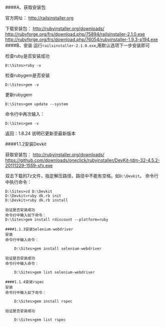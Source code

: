 ####A、获取安装包

官方网址：  http://railsinstaller.org 

下载安装包：
http://rubyinstaller.org/downloads/ 
http://rubyforge.org/frs/download.php/75894/railsinstaller-2.1.0.exe
http://rubyforge.org/frs/download.php/76054/rubyinstaller-1.9.3-p194.exe
####B、安装
运行`railsinstaller-2.1.0.exe`,用默认选项下一步安装即可
 
检查ruby是否安装成功

	D:\Sites>ruby -v
 
检查rubygem是否安装

	D:\Sites>gem -v
 
更新rubygem

	D:\Sites>gem update --system  
 
命令行中再次输入：

	D:\Sites>gem -v
 
返回：1.8.24 说明已更新至最新版本
 
####1.1.2安装Devkit

获取安装包：
http://rubyinstaller.org/downloads/ 
https://github.com/downloads/oneclick/rubyinstaller/DevKit-tdm-32-4.5.2-20111229-1559-sfx.exe

双击下载的7z文件，指定解压路径，路径中不能有空格。如`D:\Devkit`。
命令行中执行命令：


	D:\Sites>cd D:\Devkit 
	D:\Devkit>ruby dk.rb init 
	D:\Devkit>ruby dk.rb install 

```
验证是否安装成功
命令行中输入如下命令：
D:\Sites>gem install rdiscount --platform=ruby  
 
####1.1.3安装Selenium-webdriver
安装
命令行中输入命令：

	D:\Sites>gem install selenium-webdriver 
 
验证是否安装成功
命令行中输入命令：
	
	D:\Sites>gem list selenium-webdriver  
 
####1.1.4安装rspec
安装
命令行中输入如下命令：

	D:\Sites>gem install rspec 
 
验证是否安装成功

	D:\Sites>gem list rspec  